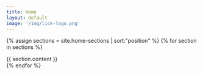 ```yaml
---
title: Home
layout: default
image: '/img/lick-logo.png'
---
```


{% assign sections = site.home-sections | sort:"position" %}
{% for section in sections %}
<section class="section u-vertical-space" id="{{ section.title | downcase }}">
  {{ section.content }}
</section>
{% endfor %}
